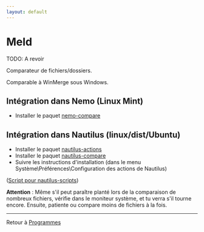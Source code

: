 ```yaml
---
layout: default
---
```


# Meld


TODO: A revoir

Comparateur de fichiers/dossiers.

Comparable à WinMerge sous Windows.

## Intégration dans Nemo (Linux Mint)

- Installer le paquet [nemo-compare](apt://nemo-compare)

## Intégration dans Nautilus (linux/dist/Ubuntu)

- Installer le paquet [nautilus-actions](apt://nautilus-actions)
- Installer le paquet [nautilus-compare](apt://nautilus-compare)
- Suivre les instructions d'installation (dans le menu
  Système\Préférences\Configuration des actions de Nautilus)

([Script pour
nautilus-scripts](http://ll.lairdutemps.org/linux/scripts_bash/scripts_nautilus#ouvrir_avec_meld))

**Attention** : Même s'il peut paraître planté lors de la comparaison de
nombreux fichiers, vérifie dans le moniteur système, et tu verra s'il
tourne encore. Ensuite, patiente ou compare moins de fichiers à la fois.

------------------------------------------------------------------------

Retour à [Programmes](Programmes)
